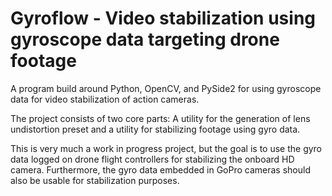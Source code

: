 # Gyroflow - Video stabilization using gyroscope data targeting drone footage

A program build around Python, OpenCV, and PySide2 for using gyroscope data for video stabilization of action cameras. 

The project consists of two core parts: A utility for the generation of lens undistortion preset and a utility for stabilizing footage using gyro data.

This is very much a work in progress project, but the goal is to use the gyro data logged on drone flight controllers for stabilizing the onboard HD camera. Furthermore, the gyro data embedded in GoPro cameras should also be usable for stabilization purposes.